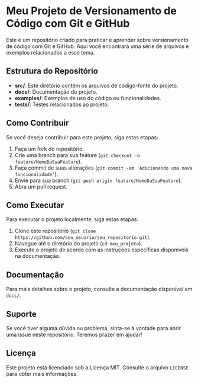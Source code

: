 # Meu Projeto de Versionamento de Código com Git e GitHub

Este é um repositório criado para praticar e aprender sobre versionamento de código com Git e GitHub. Aqui você encontrará uma série de arquivos e exemplos relacionados a esse tema.

## Estrutura do Repositório

- **src/**: Este diretório contém os arquivos de código-fonte do projeto.
- **docs/**: Documentação do projeto.
- **examples/**: Exemplos de uso do código ou funcionalidades.
- **tests/**: Testes relacionados ao projeto.

## Como Contribuir

Se você deseja contribuir para este projeto, siga estas etapas:

1. Faça um fork do repositório.
2. Crie uma branch para sua feature (`git checkout -b feature/NomeDaSuaFeature`).
3. Faça commit de suas alterações (`git commit -am 'Adicionando uma nova funcionalidade'`).
4. Envie para sua branch (`git push origin feature/NomeDaSuaFeature`).
5. Abra um pull request.

## Como Executar

Para executar o projeto localmente, siga estas etapas:

1. Clone este repositório (`git clone https://github.com/seu_usuario/seu_repositorio.git`).
2. Navegue até o diretório do projeto (`cd meu_projeto`).
3. Execute o projeto de acordo com as instruções específicas disponíveis na documentação.

## Documentação

Para mais detalhes sobre o projeto, consulte a documentação disponível em `docs/`.

## Suporte

Se você tiver alguma dúvida ou problema, sinta-se à vontade para abrir uma issue neste repositório. Teremos prazer em ajudar!

## Licença

Este projeto está licenciado sob a Licença MIT. Consulte o arquivo `LICENSE` para obter mais informações.
